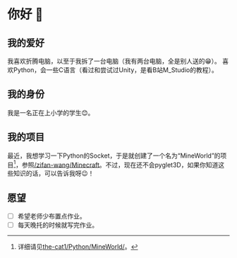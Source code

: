 # 你好 👋

## 我的爱好
我喜欢折腾电脑，以至于我拆了一台电脑（我有两台电脑，全是别人送的😁）。
喜欢Python，会一些C语言（看过和尝试过Unity，是看B站M_Studio的教程）。

## 我的身份
我是一名正在上小学的学生😊。

## 我的项目
最近，我想学习一下Python的Socket，于是就创建了一个名为“MineWorld”的项目[^1]，参照[/zifan-wang/Minecraft](https://github.com/zifan-wang/Minecraft)。不过，现在还不会pyglet3D，如果你知道这些知识的话，可以告诉我呀😉！

## 愿望
- [ ] 希望老师少布置点作业。
- [ ] 每天晚托的时候就写完作业。

[^1]: 详细请见[the-cat1/Python/MineWorld/](https://github.com/the-cat1/Python/tree/main/MineWorld)。
